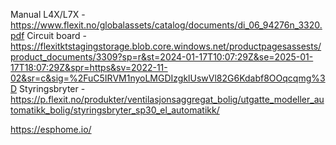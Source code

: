 Manual L4X/L7X - https://www.flexit.no/globalassets/catalog/documents/di_06_94276n_3320.pdf
Circuit board - https://flexitktstagingstorage.blob.core.windows.net/productpagesassests/product_documents/3309?sp=r&st=2024-01-17T10:07:29Z&se=2025-01-17T18:07:29Z&spr=https&sv=2022-11-02&sr=c&sig=%2FuC5IRVM1nyoLMGDIzgklUswVl82G6Kdabf8OOqcqmg%3D
Styringsbryter - https://p.flexit.no/produkter/ventilasjonsaggregat_bolig/utgatte_modeller_automatikk_bolig/styringsbryter_sp30_el_automatikk/

https://esphome.io/

